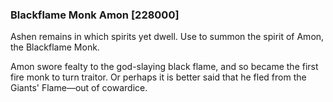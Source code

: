 ### Blackflame Monk Amon [228000]

Ashen remains in which spirits yet dwell. Use to summon the spirit of Amon, the Blackflame Monk.

Amon swore fealty to the god-slaying black flame, and so became the first fire monk to turn traitor. Or perhaps it is better said that he fled from the Giants' Flame—out of cowardice.